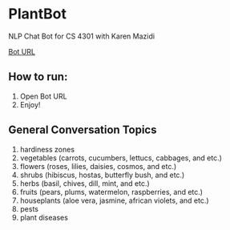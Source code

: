 # PlantBot
NLP Chat Bot for CS 4301 with Karen Mazidi

[Bot URL](https://bot.dialogflow.com/PlantBotCS4301)

## How to run:
1. Open Bot URL
2. Enjoy!

## General Conversation Topics

1. hardiness zones
2. vegetables (carrots, cucumbers, lettucs, cabbages, and etc.)
3. flowers (roses, lilies, daisies, cosmos, and etc.)
4. shrubs (hibiscus, hostas, butterfly bush, and etc.)
5. herbs (basil, chives, dill, mint, and etc.)
6. fruits (pears, plums, watermelon, raspberries, and etc.)
7. houseplants (aloe vera, jasmine, african violets, and etc.)
8. pests
9. plant diseases
